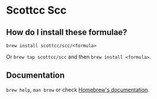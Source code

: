 # Scottcc Scc

## How do I install these formulae?

`brew install scottcc/scc/<formula>`

Or `brew tap scottcc/scc` and then `brew install <formula>`.

## Documentation

`brew help`, `man brew` or check [Homebrew's documentation](https://docs.brew.sh).
